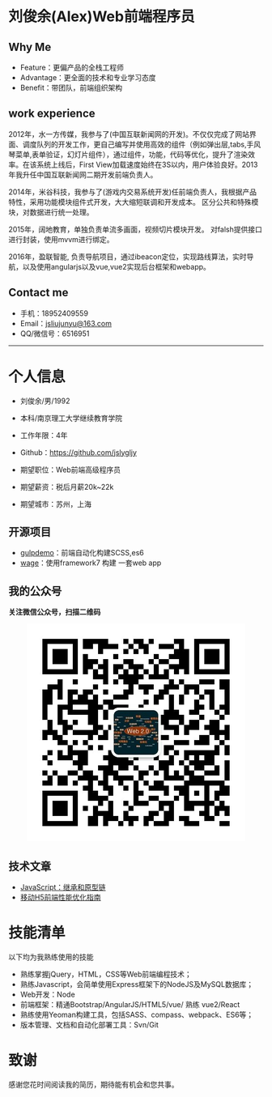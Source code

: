 # 刘俊余(Alex)Web前端程序员

## Why Me

 - Feature：更偏产品的全栈工程师
 - Advantage：更全面的技术和专业学习态度
 - Benefit：带团队，前端组织架构

## work experience
2012年，水一方传媒，我参与了(中国互联新闻网的开发)。不仅仅完成了网站界面、调度队列的开发工作，更自己编写并使用高效的组件（例如弹出层,tabs,手风琴菜单,表单验证，幻灯片组件），通过组件，功能，代码等优化，提升了渲染效率。在该系统上线后，First View加载速度始终在3S以内，用户体验良好。2013年我升任中国互联新闻网二期开发前端负责人。

2014年，米谷科技，我参与了(游戏内交易系统开发)任前端负责人，我根据产品特性，采用功能模块组件式开发，大大缩短联调和开发成本。 区分公共和特殊模块，对数据进行统一处理。

2015年，阔地教育，单独负责单流多画面，视频切片模块开发。 对falsh提供接口进行封装，使用mvvm进行绑定。

2016年，盈联智能, 负责导航项目，通过ibeacon定位，实现路线算法，实时导航，以及使用angularjs以及vue,vue2实现后台框架和webapp。

## Contact me
- 手机：18952409559
- Email：jsliujunyu@163.com
- QQ/微信号：6516951

---

# 个人信息

 - 刘俊余/男/1992
 - 本科/南京理工大学继续教育学院
 - 工作年限：4年
 - Github：https://github.com/jslygljy

 - 期望职位：Web前端高级程序员
 - 期望薪资：税后月薪20k~22k
 - 期望城市：苏州，上海

## 开源项目

 - [gulpdemo](https://github.com/jslygljy/gulpdemo)：前端自动化构建SCSS,es6
 - [wage](https://github.com/jslygljy/wage)：使用framework7 构建 一套web app

## 我的公众号
**关注微信公众号，扫描二维码**
<div align="center">
<img src="https://github.com/jslygljy/resume/blob/master/qrcode.jpg" alt=""/><br>
</div>

## 技术文章
- [JavaScript：继承和原型链](http://mp.weixin.qq.com/s?__biz=MzAwNDc4MDA2NQ==&mid=406376619&idx=1&sn=0cef4e940d5435e378b9e76d113eb0b2#rd)
- [移动H5前端性能优化指南](http://mp.weixin.qq.com/s?__biz=MzAwNDc4MDA2NQ==&mid=403348743&idx=1&sn=eba32811843fcb764a3ee049f3d92e6d&scene=18#rd)

# 技能清单

以下均为我熟练使用的技能
- 熟练掌握jQuery，HTML，CSS等Web前端编程技术；
- 熟练Javascript，会简单使用Express框架下的NodeJS及MySQL数据库；
- Web开发：Node
- 前端框架：精通Bootstrap/AngularJS/HTML5/vue/   熟练 vue2/React
- 熟练使用Yeoman构建工具，包括SASS、compass、webpack、ES6等；
- 版本管理、文档和自动化部署工具：Svn/Git

# 致谢
感谢您花时间阅读我的简历，期待能有机会和您共事。
